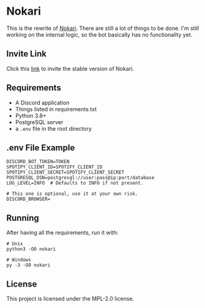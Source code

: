 # Nokari
This is the rewrite of [Nokari](https://top.gg/bot/725081925311529031). There are still a lot of things to be done. I'm still working on the internal logic, so the bot basically has no functionality yet.

## Invite Link
Click this [link](https://discord.com/oauth2/authorize?client_id=725081925311529031&permissions=1609953143&scope=bot) to invite the stable version of Nokari.

## Requirements
- A Discord application
- Things listed in requirements.txt
- Python 3.8+
- PostgreSQL server
- a `.env` file in the root directory

## .env File Example
```
DISCORD_BOT_TOKEN=TOKEN
SPOTIPY_CLIENT_ID=SPOTIFY_CLIENT_ID
SPOTIPY_CLIENT_SECRET=SPOTIFY_CLIENT_SECRET
POSTGRESQL_DSN=postgresql://user:pass@ip:port/database
LOG_LEVEL=INFO  # Defaults to INFO if not present.

# This one is optional, use it at your own risk.
DISCORD_BROWSER=
```

## Running
After having all the requirements, run it with:
```
# Unix
python3 -OO nokari

# Windows
py -3 -OO nokari
```

## License
This project is licensed under the MPL-2.0 license.
